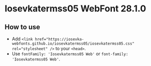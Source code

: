 # Iosevkatermss05 WebFont 28.1.0

## How to use

- Add `<link href="https://iosevka-webfonts.github.io/iosevkatermss05/iosevkatermss05.css" rel="stylesheet" />` to your `<head>`.
- Use `fontFamily: 'Iosevkatermss05 Web'` or `font-family: 'Iosevkatermss05 Web'`.
